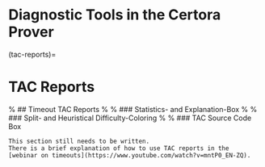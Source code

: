 Diagnostic Tools in the Certora Prover
======================================


(tac-reports)=
# TAC Reports

% ## Timeout TAC Reports
% 
% ### Statistics- and Explanation-Box
% 
% ### Split- and Heuristical Difficulty-Coloring
% 
% ### TAC Source Code Box


```{todo}
This section still needs to be written.
There is a brief explanation of how to use TAC reports in the 
[webinar on timeouts](https://www.youtube.com/watch?v=mntP0_EN-ZQ).
```
